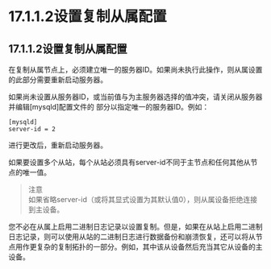 #  17.1.1.2设置复制从属配置

## 17.1.1.2设置复制从属配置

在复制从属节点上，必须建立唯一的服务器ID。如果尚未执行此操作，则从属设置的此部分需要重新启动服务器。

如果尚未设置从服务器ID，或当前值与为主服务器选择的值冲突，请关闭从服务器并编辑[mysqld]配置文件的 部分以指定唯一的服务器ID。例如：
```
[mysqld] 
server-id = 2
```
进行更改后，重新启动服务器。

如果要设置多个从站，每个从站必须具有server-id不同于主节点和任何其他从节点的唯一值。

> 注意  
> 如果省略server-id（或将其显式设置为其默认值0），则从属设备拒绝连接到主设备。

您不必在从属上启用二进制日志记录以设置复制。但是，如果在从站上启用二进制日志记录，则可以使用从站的二进制日志进行数据备份和崩溃恢复，还可以将从节点用作更复杂的复制拓扑的一部分。例如，其中该从设备然后充当其它从设备的主设备。

